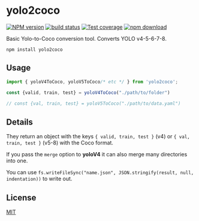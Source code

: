 # yolo2coco

[![NPM version][npm-image]][npm-url]
[![build status][ci-image]][ci-url]
[![Test coverage][codecov-image]][codecov-url]
[![npm download][download-image]][download-url]

Basic Yolo-to-Coco conversion tool. Converts YOLO v4-5-6-7-8.

```shell
npm install yolo2coco
```

## Usage

```typescript
import { yoloV4ToCoco, yoloV5ToCoco/* etc */ } from 'yolo2coco';

const {valid, train, test} = yoloV4ToCoco("./path/to/folder")

// const {val, train, test} = yoloV5ToCoco("./path/to/data.yaml")

```

## Details

They return an object with the keys `{ valid, train, test }` (v4) or `{ val, train, test }` (v5-8) with the Coco format.

If you pass the `merge` option to **yoloV4** it can also merge many directories into one.
 
You can use `fs.writeFileSync("name.json", JSON.stringify(result, null, indentation))` to write out.

## License

[MIT](./LICENSE)

[npm-image]: https://img.shields.io/npm/v/yolo2coco.svg
[npm-url]: https://www.npmjs.com/package/yolo2coco
[ci-image]: https://github.com/santimirandarp/yolo2coco/workflows/Node.js%20CI/badge.svg?branch=master
[ci-url]: https://github.com/santimirandarp/yolo2coco/actions?query=workflow%3A%22Node.js+CI%22
[codecov-image]: https://img.shields.io/codecov/c/github/santimirandarp/yolo2coco.svg
[codecov-url]: https://codecov.io/gh/santimirandarp/yolo2coco
[download-image]: https://img.shields.io/npm/dm/yolo2coco.svg
[download-url]: https://www.npmjs.com/package/yolo2coco
